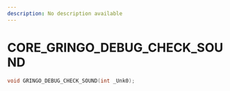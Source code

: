 ```yaml
---
description: No description available 
---
```


# CORE\_GRINGO_DEBUG_CHECK_SOUND

```cpp
void GRINGO_DEBUG_CHECK_SOUND(int _Unk0);
```